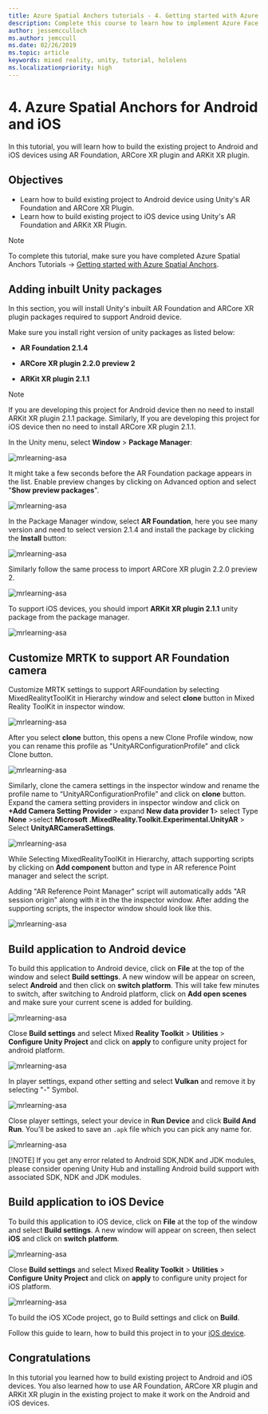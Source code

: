 ```yaml
---
title: Azure Spatial Anchors tutorials - 4. Getting started with Azure Spatial Anchors
description: Complete this course to learn how to implement Azure Face Recognition within a mixed reality application.
author: jessemcculloch
ms.author: jemccull
ms.date: 02/26/2019
ms.topic: article
keywords: mixed reality, unity, tutorial, hololens
ms.localizationpriority: high
---
```


# 4. Azure Spatial Anchors for Android and iOS 

In this tutorial, you will learn how to build the existing project to Android and iOS devices using AR Foundation, ARCore XR plugin and ARKit XR plugin.

## Objectives

* Learn how to build existing project to Android device using Unity's AR Foundation and ARCore XR Plugin.
* Learn how to build existing project to iOS device using Unity's AR Foundation and ARKit XR Plugin.

> [!NOTE]
> To complete this tutorial, make sure you have completed Azure Spatial Anchors Tutorials -> [Getting started with Azure Spatial Anchors](mrlearning-asa-ch1.md).

## Adding inbuilt Unity packages

In this section, you will install Unity's inbuilt AR Foundation and ARCore XR plugin packages required to support Android device.

Make sure you install right version of unity packages as listed below:

- **AR Foundation 2.1.4**

- **ARCore XR plugin 2.2.0 preview 2**

- **ARKit XR plugin 2.1.1**

> [!NOTE]
> If you are developing this project for Android device then no need to install ARKit XR plugin 2.1.1 package. Similarly, If you are developing this project for iOS device then no need to install ARCore XR plugin 2.1.1.

In the Unity menu, select **Window** > **Package Manager**:

![mrlearning-asa](images/mrlearning-asa/tutorial4-section1-step1-1.png)

It might take a few seconds before the AR Foundation package appears in the list. Enable preview changes by clicking on Advanced option and select "**Show preview packages**".

![mrlearning-asa](images/mrlearning-asa/tutorial4-section1-step1-2.png)

In the Package Manager window, select **AR Foundation**, here you see many version and need to select version 2.1.4 and install the package by clicking the **Install** button:

![mrlearning-asa](images/mrlearning-asa/tutorial4-section1-step1-3.png)

Similarly follow the same process to import ARCore XR plugin 2.2.0 preview 2. 

![mrlearning-asa](images/mrlearning-asa/tutorial4-section1-step1-4.png)

To support iOS devices, you should import **ARKit XR plugin 2.1.1** unity package from the package manager. 

![mrlearning-asa](images/mrlearning-asa/tutorial4-section1-step1-5.png)

## Customize MRTK to support AR Foundation camera

Customize MRTK settings to support ARFoundation by selecting MixedRealitytToolKit in Hierarchy window and select **clone** button in Mixed Reality ToolKit in inspector window.

![mrlearning-asa](images/mrlearning-asa/tutorial4-section2-step1-1.png)

After you select **clone** button, this opens a new Clone Profile window, now you can rename this profile as "UnityARConfigurationProfile" and click Clone button.

![mrlearning-asa](images/mrlearning-asa/tutorial4-section2-step1-2.png)

Similarly, clone the camera settings in the inspector window and rename the profile name to “UnityARConfigurationProfile” and click on **clone** button. Expand the camera setting providers in inspector window and click on **+Add Camera Setting Provider** > expand **New data provider 1**> select Type **None** >select **Microsoft .MixedReality.Toolkit.Experimental.UnityAR**  > Select **UnityARCameraSettings**.

![mrlearning-asa](images/mrlearning-asa/tutorial4-section2-step1-3.png)

While Selecting MixedRealityToolKit in Hierarchy, attach supporting scripts by clicking on **Add component** button and type in AR reference Point manager and select the script. 

Adding "AR Reference Point Manager" script will automatically adds "AR session origin" along with it in the the inspector window. After adding the supporting scripts, the inspector window should look like this.

![mrlearning-asa](images/mrlearning-asa/tutorial4-section2-step1-4.png)

## Build application to Android device

To build this application to Android device, click on **File** at the top of the window and select **Build settings**. A new window will be appear on screen, select **Android** and then click on **switch platform**. This will take few minutes to switch, after switching to Android platform, click on **Add open scenes** and make sure your current scene is added for building. 

![mrlearning-asa](images/mrlearning-asa/tutorial4-section3-step1-1.png)

Close **Build settings** and select Mixed **Reality Toolkit** > **Utilities** > **Configure Unity Project** and click on **apply** to configure unity project for android platform.

![mrlearning-asa](images/mrlearning-asa/tutorial4-section3-step1-2.png)

In player settings, expand other setting and select **Vulkan** and remove it by selecting "-" Symbol.

![mrlearning-asa](images/mrlearning-asa/tutorial4-section3-step1-3.png)

Close player settings, select your device in **Run Device** and click **Build And Run**. You'll be asked to save an `.apk` file which you can pick any name for.

![mrlearning-asa](images/mrlearning-asa/tutorial4-section3-step1-4.png)

[!NOTE]
If you get any error related to Android SDK,NDK and JDK modules, please consider opening Unity Hub and installing Android build support with associated SDK, NDK and JDK modules.

## Build application to iOS Device

To build this application to iOS device, click on **File** at the top of the window and select **Build settings**. A new window will appear on screen, then select **iOS** and click on **switch platform**. 

![mrlearning-asa](images/mrlearning-asa/tutorial4-section4-step1-2.png)

Close **Build settings** and select Mixed **Reality Toolkit** > **Utilities** > **Configure Unity Project** and click on **apply** to configure unity project for iOS platform.

![mrlearning-asa](images/mrlearning-asa/tutorial4-section4-step1-2.png)

To build the iOS XCode project, go to Build settings and click on **Build**. 

Follow this guide to learn, how to build this project in to your [iOS device](https://docs.microsoft.com/en-us/azure/spatial-anchors/quickstarts/get-started-unity-ios#export-the-xcode-project).

## Congratulations

In this tutorial you learned how to build existing project to Android and iOS devices. You also learned how to use AR Foundation, ARCore XR plugin and ARKit XR plugin in the existing project to make it work on the Android and iOS devices.

